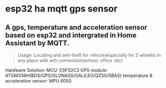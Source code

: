 # esp32 ha mqtt gps sensor
## A gps, temperature and acceleration sensor based on esp32 and intergrated in Home Assistant by MQTT.
>Usage: Locating and anti-theft for vehicle(especially for 2 wheels) in any place with wifi-connection(school, office .etc)

Hardware Solution:
MCU: ESP32C3
GPS module: ATGM336H(BDS/GPS/GLONASS/GALILEO/QZSS/SBAS)
temperature & acceleration sensor: MPU 6050
